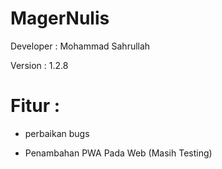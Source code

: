 # MagerNulis

Developer : Mohammad Sahrullah

Version : 1.2.8

# Fitur :

- perbaikan bugs

- Penambahan PWA Pada Web (Masih Testing)
